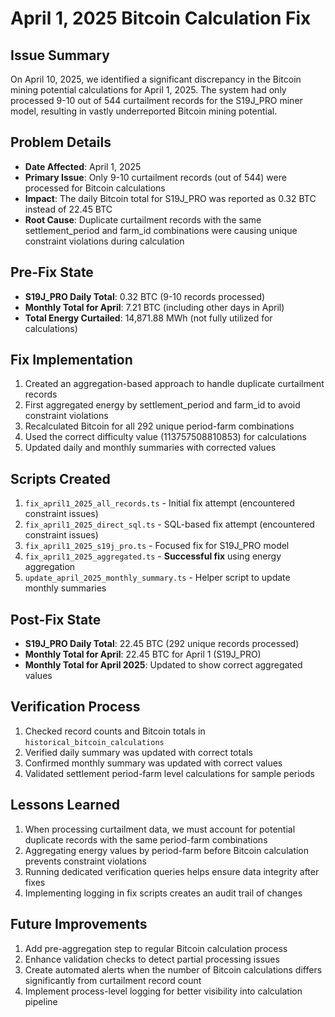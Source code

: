 # April 1, 2025 Bitcoin Calculation Fix

## Issue Summary
On April 10, 2025, we identified a significant discrepancy in the Bitcoin mining potential calculations for April 1, 2025. The system had only processed 9-10 out of 544 curtailment records for the S19J_PRO miner model, resulting in vastly underreported Bitcoin mining potential.

## Problem Details
- **Date Affected**: April 1, 2025
- **Primary Issue**: Only 9-10 curtailment records (out of 544) were processed for Bitcoin calculations
- **Impact**: The daily Bitcoin total for S19J_PRO was reported as 0.32 BTC instead of 22.45 BTC
- **Root Cause**: Duplicate curtailment records with the same settlement_period and farm_id combinations were causing unique constraint violations during calculation

## Pre-Fix State
- **S19J_PRO Daily Total**: 0.32 BTC (9-10 records processed)
- **Monthly Total for April**: 7.21 BTC (including other days in April)
- **Total Energy Curtailed**: 14,871.88 MWh (not fully utilized for calculations)

## Fix Implementation
1. Created an aggregation-based approach to handle duplicate curtailment records
2. First aggregated energy by settlement_period and farm_id to avoid constraint violations
3. Recalculated Bitcoin for all 292 unique period-farm combinations
4. Used the correct difficulty value (113757508810853) for calculations
5. Updated daily and monthly summaries with corrected values

## Scripts Created
1. `fix_april1_2025_all_records.ts` - Initial fix attempt (encountered constraint issues)
2. `fix_april1_2025_direct_sql.ts` - SQL-based fix attempt (encountered constraint issues)
3. `fix_april1_2025_s19j_pro.ts` - Focused fix for S19J_PRO model
4. `fix_april1_2025_aggregated.ts` - **Successful fix** using energy aggregation
5. `update_april_2025_monthly_summary.ts` - Helper script to update monthly summaries

## Post-Fix State
- **S19J_PRO Daily Total**: 22.45 BTC (292 unique records processed)
- **Monthly Total for April**: 22.45 BTC for April 1 (S19J_PRO)
- **Monthly Total for April 2025**: Updated to show correct aggregated values

## Verification Process
1. Checked record counts and Bitcoin totals in `historical_bitcoin_calculations`
2. Verified daily summary was updated with correct totals
3. Confirmed monthly summary was updated with correct values
4. Validated settlement period-farm level calculations for sample periods

## Lessons Learned
1. When processing curtailment data, we must account for potential duplicate records with the same period-farm combinations
2. Aggregating energy values by period-farm before Bitcoin calculation prevents constraint violations
3. Running dedicated verification queries helps ensure data integrity after fixes
4. Implementing logging in fix scripts creates an audit trail of changes

## Future Improvements
1. Add pre-aggregation step to regular Bitcoin calculation process
2. Enhance validation checks to detect partial processing issues
3. Create automated alerts when the number of Bitcoin calculations differs significantly from curtailment record count
4. Implement process-level logging for better visibility into calculation pipeline